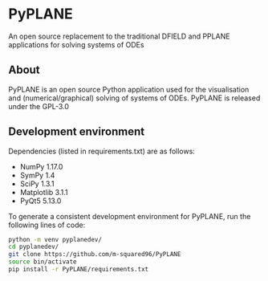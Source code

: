 # PyPLANE

An open source replacement to the traditional DFIELD and PPLANE applications for solving systems of ODEs

## About

PyPLANE is an open source Python application used for the visualisation and (numerical/graphical) solving of systems of
ODEs. PyPLANE is released under the GPL-3.0

## Development environment

Dependencies (listed in requirements.txt) are as follows:
* NumPy 1.17.0
* SymPy 1.4
* SciPy 1.3.1
* Matplotlib 3.1.1
* PyQt5 5.13.0

To generate a consistent development environment for PyPLANE, run the following lines of code:

```bash
python -m venv pyplanedev/
cd pyplanedev/
git clone https://github.com/m-squared96/PyPLANE
source bin/activate
pip install -r PyPLANE/requirements.txt
```
